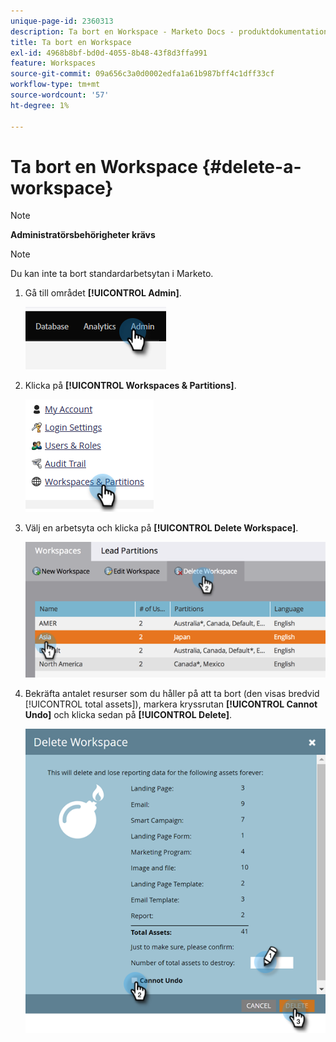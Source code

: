 ```yaml
---
unique-page-id: 2360313
description: Ta bort en Workspace - Marketo Docs - produktdokumentation
title: Ta bort en Workspace
exl-id: 4968b8bf-bd0d-4055-8b48-43f8d3ffa991
feature: Workspaces
source-git-commit: 09a656c3a0d0002edfa1a61b987bff4c1dff33cf
workflow-type: tm+mt
source-wordcount: '57'
ht-degree: 1%

---
```


# Ta bort en Workspace {#delete-a-workspace}

>[!NOTE]
>
>**Administratörsbehörigheter krävs**

>[!NOTE]
>
>Du kan inte ta bort standardarbetsytan i Marketo.

1. Gå till området **[!UICONTROL Admin]**.

   ![](assets/delete-a-workspace-1.png)

1. Klicka på **[!UICONTROL Workspaces & Partitions]**.

   ![](assets/delete-a-workspace-2.png)

1. Välj en arbetsyta och klicka på **[!UICONTROL Delete Workspace]**.

   ![](assets/delete-a-workspace-3.png)

1. Bekräfta antalet resurser som du håller på att ta bort (den visas bredvid [!UICONTROL total assets]), markera kryssrutan **[!UICONTROL Cannot Undo]** och klicka sedan på **[!UICONTROL Delete]**.

   ![](assets/delete-a-workspace-4.png)
